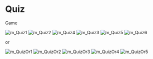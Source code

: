# Quiz
Game

![m_Quiz1](https://user-images.githubusercontent.com/60262104/168338175-60476179-0ce6-43d1-b55d-175a78271eed.png)
![m_Quiz2](https://user-images.githubusercontent.com/60262104/168338184-36d91926-08fd-438b-a0d1-d5076461ad7a.png)
![m_Quiz4](https://user-images.githubusercontent.com/60262104/168338196-9ecaa576-d7ed-4df9-a280-af0e3d322cc8.png)
![m_Quiz3](https://user-images.githubusercontent.com/60262104/168338201-285d6f0d-f70f-49b0-b4bc-975ed65f1db2.png)
![m_Quiz5](https://user-images.githubusercontent.com/60262104/168338212-562820a7-d322-4277-8748-52cf9ffaaeb8.png)
![m_Quiz6](https://user-images.githubusercontent.com/60262104/168338249-17a02fe9-35a4-4d84-8ae3-09bc7a6ff321.png)


or

![m_QuizOr1](https://user-images.githubusercontent.com/60262104/168339650-b362b3bf-5a78-4b26-b5b0-9e36c8f32386.png)
![m_QuizOr2](https://user-images.githubusercontent.com/60262104/168339665-20a42a0c-30cf-4a8f-89b9-49983ae7fc1b.png)
![m_QuizOr3](https://user-images.githubusercontent.com/60262104/168339672-cc28da87-e666-490f-a85b-65214aeb6b99.png)
![m_QuizOr4](https://user-images.githubusercontent.com/60262104/168339682-84a19d0b-d8f5-49ca-8d2c-2e38caa97a80.png)
![m_QuizOr5](https://user-images.githubusercontent.com/60262104/168339693-f08d5dfe-901b-4145-bf31-2a9a22cefb33.png)
